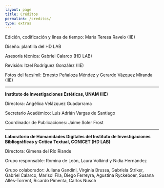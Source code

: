 ```yaml
---
layout: page
title: Créditos
permalink: /creditos/
type: extras
---
```


Edición, codificación y línea de tiempo: María Teresa Ravelo (IIE)

Diseño: plantilla del HD LAB

Asesoría técnica: Gabriel Calarco (HD LAB)

Revisión: Itzel Rodríguez González (IIE)

Fotos del facsímil: Ernesto Peñaloza Méndez y Gerardo Vázquez Miranda (IIE)

* * *

**Instituto de Investigaciones Estéticas, UNAM (IIE)**

Directora: Angélica Velázquez Guadarrama

Secretario Académico: Luis Adrián Vargas de Santiago  

Coordinador de Publicaciones: Jaime Soler Frost  




* * *

**Laboratorio de Humanidades Digitales del Instituto de Investigaciones Bibliográficas y Crítica Textual, CONICET (HD LAB)**  

Directora: Gimena del Río Riande  

Grupo responsable: Romina de León, Laura Volkind y Nidia Hernández



Grupo colaborador: Juliana Gandini, Virginia Brussa, Gabriela Striker, Gabriel Calarco,  Marisol Fila, Diego Ferreyra, Agustina Ryckeboer, Susana Allés-Torrent, Ricardo Pimenta, Carlos Nusch





